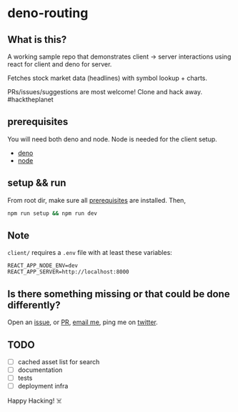 # deno-routing

## What is this?

A working sample repo that demonstrates client -> server interactions using react for client and deno for server.

Fetches stock market data (headlines) with symbol lookup + charts.

PRs/issues/suggestions are most welcome! Clone and hack away. #hacktheplanet

## prerequisites

You will need both deno and node. Node is needed for the client setup.

- [deno](https://deno.land/)
- [node](https://nodejs.org/en/)

## setup && run

From root dir, make sure all [prerequisites](#prerequisites) are installed. Then,

```bash
npm run setup && npm run dev
```

## Note

`client/` requires a `.env` file with at least these variables:

```
REACT_APP_NODE_ENV=dev
REACT_APP_SERVER=http://localhost:8000
```

## Is there something missing or that could be done differently?

Open an [issue](https://github.com/michaelwilcox/deno-client-demo/issues), or [PR](https://github.com/michaelwilcox/deno-client-demo/pulls), [email me](mailto:mwilcox56@gmail.com), ping me on [twitter](https://twitter.com/mikewilco_).

## TODO

- [ ] cached asset list for search
- [ ] documentation
- [ ] tests
- [ ] deployment infra

Happy Hacking! ☠️
